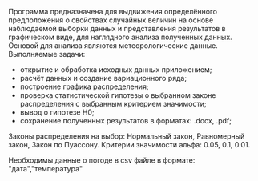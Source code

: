 Программа предназначена для выдвижения определённого предположения о свойствах случайных величин на основе наблюдаемой выборки данных и представления результатов в графическом виде, для наглядного анализа полученных данных. Основой для анализа являются метеорологические данные.
Выполняемые задачи:
- открытие и обработка исходных данных приложением;
- расчёт данных и создание вариационного ряда;
- построение графика распределения;
- проверка статистической гипотезы о выбранном законе распределения с выбранным критерием значимости;
- вывод о гипотезе H0;
- сохранение полученных результатов в форматах: .docx, .pdf;

Законы распределения на выбор: Нормальный закон, Равномерный закон, Закон по Пуассону.
Критерии значимости альфа: 0.05, 0.1, 0.01.

Необходимы данные о погоде в csv файле в формате: "дата","температура" 
